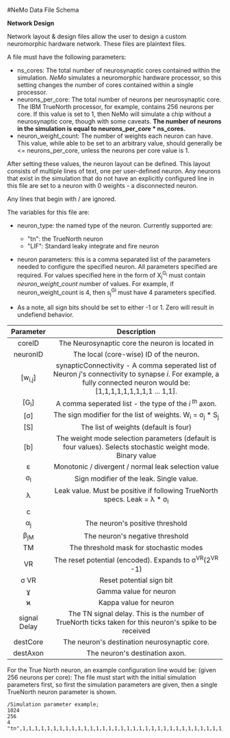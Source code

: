 #NeMo Data File Schema

**Network Design**

Network layout & design files allow the user to design a custom neuromorphic hardware
network. These files are plaintext files.

A file must have the following parameters:


* ns_cores: The total number of neurosynaptic cores contained within the simulation. *NeMo* simulates a 
neuromorphic hardware processor, so this setting changes the number of cores contained within a single processor.
* neurons\_per\_core: The total number of neurons per neurosynaptic core. 
The IBM TrueNorth processor, for example, contains 256 neurons per core. 
If this value is set to 1, then NeMo will simulate a chip without a neurosynaptic core, though with some caveats. 
**The number of neurons in the simulation is equal to neurons\_per\_core \* ns_cores.**
* neuron_weight_count: The number of weights each neuron can have. This value, 
while able to be set to an arbitrary value, should generally be <= neurons\_per\_core, 
unless the neurons per core value is 1.

After setting these values, the neuron layout can be defined. This layout consists of multiple lines of text, one per
 user-defined neuron. Any neurons that exist in the simulation that do not have an explicitly configured line in this 
 file are set to a neuron with 0 weights - a disconnected neuron.

Any lines that begin with / are ignored.

The variables for this file are:

* neuron_type: the named type of the neuron. Currently supported are:

	* "tn": the  TrueNorth neuron
	* "LIF": Standard leaky integrate and fire neuron

* neuron parameters: this is a comma separated list of the parameters needed to configure the specified neuron. 
All parameters specified are required. For values specified here in the form of X<sub>j</sub><sup>G<sub>i</sub></sup> 
must contain *neuron_weight_count* number of values. For example, if neuron_weight_count is 4, then 
s<sub>j</sub><sup>Gi</sup> must have 4 parameters specified.
* As a note, all sign bits should be set to either -1 or 1. Zero will result in undefiend behavior. 

|     Parameter     	|                                                                               Description                                                                               	|
|:-----------------:	|:-----------------------------------------------------------------------------------------------------------------------------------------------------------------------:	|
| coreID            	| The Neurosynaptic core the neuron is located in                                                                                                                         	|
| neuronID          	| The local (core-wise) ID of the neuron.                                                                                                                                 	|
| [w<sub>i,j</sub>] 	| synapticConnectivity - A comma seperated list of Neuron _j_'s connectivity to synapse _i_. For example, a fully connected neuron would be: [1,1,1,1,1,1,1,1,1 ... 1,1]. 	|
| [G<sub>i</sub>]   	| A comma seperated list - the type of the _i_<sup> _th_</sup> axon.                                                                                                      	|
| [σ]               	| The sign modifier for the list of weights. W<sub>i</sub> = σ<sub>j</sub> * S<sub>j</sub>                                                                                	|
| [S]               	| The list of weights (default is four)                                                                                                                                   	|
| [b]               	| The weight mode selection parameters (default is four values). Selects stochastic weight mode. Binary value                                                             	|
| ε                 	| Monotonic / divergent / normal leak selection value                                                                                                                     	|
| σ<sub>l</sub>     	| Sign modifier of the leak. Single value.                                                                                                                                	|
| λ                 	| Leak value. Must be positive if following TrueNorth specs. Leak = λ * σ<sub>l</sub>                                                                                     	|
| c                 	|                                                                                                                                                                         	|
| α<sub>j</sub>     	| The neuron's positive threshold                                                                                                                                         	|
| β<sub>jM</sub>    	| The neuron's negative threshold                                                                                                                                         	|
| TM                	| The threshold mask for stochastic modes                                                                                                                                 	|
| VR                	| The reset potential (encoded). Expands to σ<sup>VR</sup>(2<sup>VR</sup> -1)                                                                                             	|
| σ VR              	| Reset potential sign bit                                                                                                                                                	|
| ɣ                 	| Gamma value for neuron                                                                                                                                                  	|
| ϰ                 	| Kappa value for neuron                                                                                                                                                  	|
| signal Delay      	| The TN signal delay. This is the number of TrueNorth ticks taken for this neuron's spike to be received                                                                 	|
| destCore          	| The neuron's destination neurosynaptic core.                                                                                                                            	|
| destAxon          	| The neuron's destination axon.                                                                                                                                          	|

For the True North neuron, an example configuration line would be:
(given 256 neurons per core):
The file must start with the initial simulation parameters first, so first the simulation parameters are given, then a single TrueNorth neuron parameter is shown.

```
/Simulation parameter example;
1024
256
4
"tn",1,1,1,1,1,1,1,1,1,1,1,1,1,1,1,1,1,1,1,1,1,1,1,1,1,1,1,1,1,1,1,1,1,1,1,1,1,1,1,1,1,1,1,1,1,1,1,1,1,1,1,1,1,1,1,1,1,1,1,1,1,1,1,1,1,1,1,1,1,1,1,1,1,1,1,1,1,1,1,1,1,1,1,1,1,1,1,1,1,1,1,1,1,1,1,1,1,1,1,1,1,1,1,1,1,1,1,1,1,1,1,1,1,1,1,1,1,1,1,1,1,1,1,1,1,1,1,1,1,1,1,1,1,1,1,1,1,1,1,1,1,1,1,1,1,1,1,1,1,1,1,1,1,1,1,1,1,1,1,1,1,1,1,1,1,1,1,1,1,1,1,1,1,1,1,1,1,1,1,1,1,1,1,1,1,1,1,1,1,1,1,1,1,1,1,1,1,1,1,1,1,1,1,1,1,1,1,1,1,1,1,1,1,1,1,1,1,1,1,1,1,1,1,1,1,1,1,1,1,1,1,1,1,1,1,1,1,1,1,1,1,1,1,1,1,1,1,1,1,1,1,1,1,1,1,1,3,4,4,2,3,1,4,0,4,3,3,0,4,1,1,0,3,0,4,3,0,4,4,1,4,3,4,0,3,4,3,1,4,2,2,2,3,3,2,3,4,4,2,1,0,4,4,2,3,3,2,4,4,4,2,0,0,4,1,1,1,3,0,3,3,3,3,4,0,4,0,0,3,3,2,1,1,2,3,0,0,2,2,2,3,0,0,1,0,0,1,0,4,0,2,4,1,2,2,2,3,0,0,3,0,2,2,4,1,4,1,4,1,2,2,4,4,0,2,4,3,3,1,4,4,3,0,3,4,0,4,1,1,4,3,1,1,2,3,3,1,1,2,3,0,0,1,3,4,0,3,4,3,0,1,1,3,3,3,0,2,4,0,0,0,1,3,1,2,0,4,1,1,1,2,4,0,2,1,4,1,4,1,2,0,4,1,2,3,1,3,2,4,4,1,3,1,0,0,3,2,3,0,2,3,2,0,1,4,0,0,4,2,3,4,4,4,2,1,3,1,4,3,0,1,0,2,1,1,3,4,3,1,3,0,0,4,4,2,0,2,3,2,2,0,0,3,1,4,4,1,1,0,0,4,4,1,-1,1,1,2,3,4,1,0,0,-10,10001,10001,0,0
```

